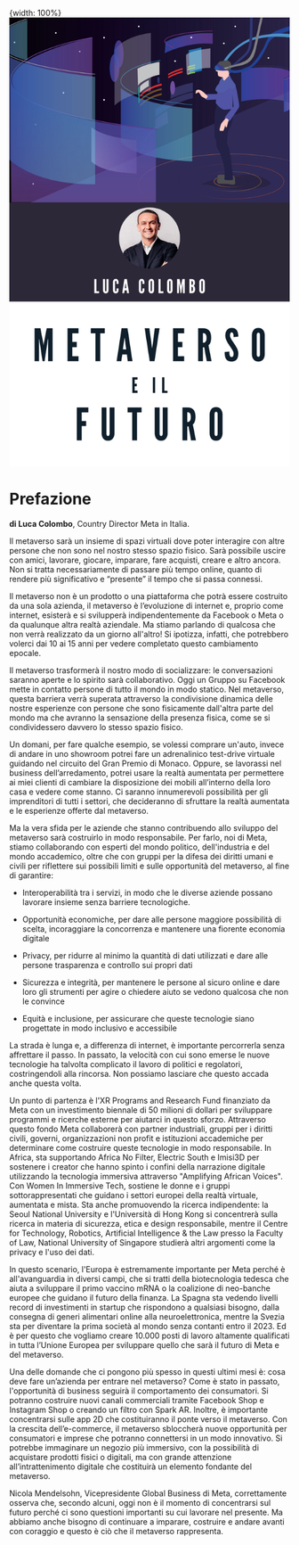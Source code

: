 {width: 100%}
![](images/001_COLOMBO.png)

# Prefazione

**di Luca Colombo**, Country Director Meta in Italia.

Il metaverso sarà un insieme di spazi virtuali dove poter interagire con altre
persone che non sono nel nostro stesso spazio fisico. Sarà possibile uscire con
amici, lavorare, giocare, imparare, fare acquisti, creare e altro ancora. Non si
tratta necessariamente di passare più tempo online, quanto di rendere più
significativo e “presente” il tempo che si passa connessi.

Il metaverso non è un prodotto o una piattaforma che potrà essere costruito da
una sola azienda, il metaverso è l’evoluzione di internet e, proprio come
internet, esisterà e si svilupperà indipendentemente da Facebook o Meta o da
qualunque altra realtà aziendale. Ma stiamo parlando di qualcosa che non verrà
realizzato da un giorno all'altro! Si ipotizza, infatti, che potrebbero volerci
dai 10 ai 15 anni per vedere completato questo cambiamento epocale.

Il metaverso trasformerà il nostro modo di socializzare: le conversazioni
saranno aperte e lo spirito sarà collaborativo. Oggi un Gruppo su Facebook mette
in contatto persone di tutto il mondo in modo statico. Nel metaverso, questa
barriera verrà superata attraverso la condivisione dinamica delle nostre
esperienze con persone che sono fisicamente dall'altra parte del mondo ma che
avranno la sensazione della presenza fisica, come se si condividessero davvero
lo stesso spazio fisico.

Un domani, per fare qualche esempio, se volessi comprare un'auto, invece di
andare in uno showroom potrei fare un adrenalinico test-drive virtuale guidando
nel circuito del Gran Premio di Monaco. Oppure, se lavorassi nel business
dell’arredamento, potrei usare la realtà aumentata per permettere ai miei
clienti di cambiare la disposizione dei mobili all’interno della loro casa e
vedere come stanno. Ci saranno innumerevoli possibilità per gli imprenditori di
tutti i settori, che decideranno di sfruttare la realtà aumentata e le
esperienze offerte dal metaverso.

Ma la vera sfida per le aziende che stanno contribuendo allo sviluppo del
metaverso sarà costruirlo in modo responsabile. Per farlo, noi di Meta, stiamo
collaborando con esperti del mondo politico, dell'industria e del mondo
accademico, oltre che con gruppi per la difesa dei diritti umani e civili per
riflettere sui possibili limiti e sulle opportunità del metaverso, al fine di
garantire:

* Interoperabilità tra i servizi, in modo che le diverse aziende possano
    lavorare insieme senza barriere tecnologiche.

* Opportunità economiche, per dare alle persone maggiore possibilità di
    scelta, incoraggiare la concorrenza e mantenere una fiorente economia
    digitale

* Privacy, per ridurre al minimo la quantità di dati utilizzati e dare alle
    persone trasparenza e controllo sui propri dati

* Sicurezza e integrità, per mantenere le persone al sicuro online e dare loro
    gli strumenti per agire o chiedere aiuto se vedono qualcosa che non le
    convince

* Equità e inclusione, per assicurare che queste tecnologie siano progettate
    in modo inclusivo e accessibile

La strada è lunga e, a differenza di internet, è importante percorrerla senza
affrettare il passo. In passato, la velocità con cui sono emerse le nuove
tecnologie ha talvolta complicato il lavoro di politici e regolatori,
costringendoli alla rincorsa. Non possiamo lasciare che questo accada anche
questa volta.

Un punto di partenza è l'XR Programs and Research Fund finanziato da Meta con un
investimento biennale di 50 milioni di dollari per sviluppare programmi e
ricerche esterne per aiutarci in questo sforzo. Attraverso questo fondo Meta
collaborerà con partner industriali, gruppi per i diritti civili, governi,
organizzazioni non profit e istituzioni accademiche per determinare come
costruire queste tecnologie in modo responsabile. In Africa, sta supportando
Africa No Filter, Electric South e Imisi3D per sostenere i creator che hanno
spinto i confini della narrazione digitale utilizzando la tecnologia immersiva
attraverso "Amplifying African Voices". Con Women In Immersive Tech, sostiene le
donne e i gruppi sottorappresentati che guidano i settori europei della realtà
virtuale, aumentata e mista. Sta anche promuovendo la ricerca indipendente: la
Seoul National University e l'Università di Hong Kong si concentrerà sulla
ricerca in materia di sicurezza, etica e design responsabile, mentre il Centre
for Technology, Robotics, Artificial Intelligence & the Law presso la Faculty of
Law, National University of Singapore studierà altri argomenti come la privacy e
l'uso dei dati.

In questo scenario, l'Europa è estremamente importante per Meta perché è
all'avanguardia in diversi campi, che si tratti della biotecnologia tedesca che
aiuta a sviluppare il primo vaccino mRNA o la coalizione di neo-banche europee
che guidano il futuro della finanza. La Spagna sta vedendo livelli record di
investimenti in startup che rispondono a qualsiasi bisogno, dalla consegna di
generi alimentari online alla neuroelettronica, mentre la Svezia sta per
diventare la prima società al mondo senza contanti entro il 2023. Ed è per
questo che vogliamo creare 10.000 posti di lavoro altamente qualificati in tutta
l’Unione Europea per sviluppare quello che sarà il futuro di Meta e del
metaverso.

Una delle domande che ci pongono più spesso in questi ultimi mesi è: cosa deve
fare un’azienda per entrare nel metaverso? Come è stato in passato,
l'opportunità di business seguirà il comportamento dei consumatori. Si potranno
costruire nuovi canali commerciali tramite Facebook Shop e Instagram Shop o
creando un filtro con Spark AR. Inoltre, è importante concentrarsi sulle app 2D
che costituiranno il ponte verso il metaverso. Con la crescita dell’e-commerce,
il metaverso sbloccherà nuove opportunità per consumatori e imprese che potranno
connettersi in un modo innovativo. Si potrebbe immaginare un negozio più
immersivo, con la possibilità di acquistare prodotti fisici o digitali, ma con
grande attenzione all’intrattenimento digitale che costituirà un elemento
fondante del metaverso.

Nicola Mendelsohn, Vicepresidente Global Business di Meta, correttamente osserva
che, secondo alcuni, oggi non è il momento di concentrarsi sul futuro perché ci
sono questioni importanti su cui lavorare nel presente. Ma abbiamo anche bisogno
di continuare a imparare, costruire e andare avanti con coraggio e questo è ciò
che il metaverso rappresenta.
